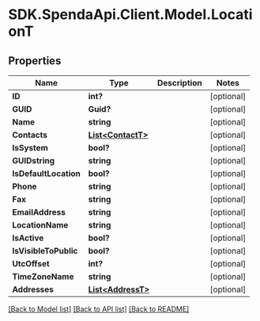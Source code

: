 # SDK.SpendaApi.Client.Model.LocationT
## Properties

Name | Type | Description | Notes
------------ | ------------- | ------------- | -------------
**ID** | **int?** |  | [optional] 
**GUID** | **Guid?** |  | [optional] 
**Name** | **string** |  | [optional] 
**Contacts** | [**List&lt;ContactT&gt;**](ContactT.md) |  | [optional] 
**IsSystem** | **bool?** |  | [optional] 
**GUIDstring** | **string** |  | [optional] 
**IsDefaultLocation** | **bool?** |  | [optional] 
**Phone** | **string** |  | [optional] 
**Fax** | **string** |  | [optional] 
**EmailAddress** | **string** |  | [optional] 
**LocationName** | **string** |  | [optional] 
**IsActive** | **bool?** |  | [optional] 
**IsVisibleToPublic** | **bool?** |  | [optional] 
**UtcOffset** | **int?** |  | [optional] 
**TimeZoneName** | **string** |  | [optional] 
**Addresses** | [**List&lt;AddressT&gt;**](AddressT.md) |  | [optional] 

[[Back to Model list]](../Models) [[Back to API list]](../Api) [[Back to README]](../README.md)

